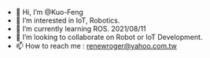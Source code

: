 - 👋 Hi, I’m @Kuo-Feng
- 👀 I’m interested in IoT, Robotics.
- 🌱 I’m currently learning ROS. 2021/08/11
- 💞️ I’m looking to collaborate on Robot or IoT Development.
- 📫 How to reach me : renewroger@yahoo.com.tw

<!---
Kuo-Feng/Kuo-Feng is a ✨ special ✨ repository because its `README.md` (this file) appears on your GitHub profile.
You can click the Preview link to take a look at your changes.
--->
